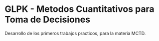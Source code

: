 # GLPK - Metodos Cuantitativos para Toma de Decisiones
Desarrollo de los primeros trabajos practicos, para la materia MCTD.

